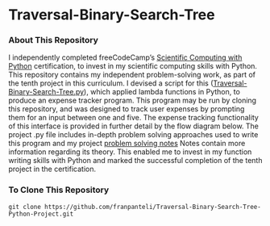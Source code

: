 # Traversal-Binary-Search-Tree
### About This Repository
I independently completed freeCodeCamp’s [Scientific Computing with Python](https://www.freecodecamp.org/learn/scientific-computing-with-python/) certification, to invest in my scientific computing skills with Python. This repository contains my independent problem-solving work, as part of the tenth project in this curriculum. I devised a script for this ([Traversal-Binary-Search-Tree.py](https://github.com/franpanteli/Traversal-Binary-Search-Tree-Python-Project/blob/main/Traversal-Binary-Search-Tree.py)), which applied lambda functions in Python, to produce an expense tracker program. This program may be run by cloning this repository, and was designed to track user expenses by prompting them for an input between one and five. The expense tracking functionality of this interface is provided in further detail by the flow diagram below. The project .py file includes in-depth problem solving approaches used to write this program and my project [problem solving notes](https://github.com/franpanteli/Traversal-Binary-Search-Tree-Python-Project/blob/main/Traversal%20Binary%20Search%20Tree%20Problem%20Solving%20Thought%20Process%20Notes.txt) Notes contain more information regarding its theory. This enabled me to invest in my function writing skills with Python and marked the successful completion of the tenth project in the certification.

### To Clone This Repository
```
git clone https://github.com/franpanteli/Traversal-Binary-Search-Tree-Python-Project.git
```
